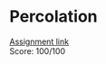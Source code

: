 # Percolation
[Assignment link](https://coursera.cs.princeton.edu/algs4/assignments/percolation/specification.php)  
Score: 100/100  

  
 
